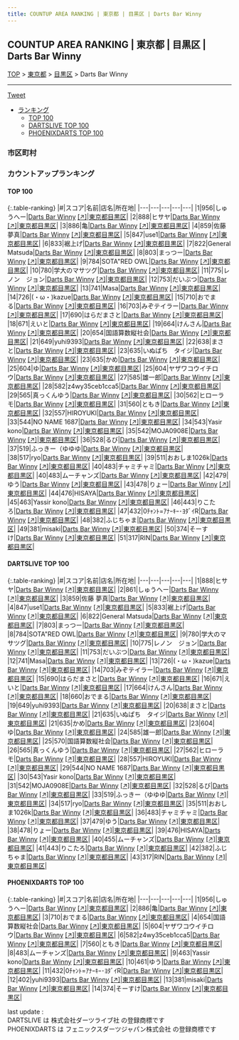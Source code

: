 ```yaml
---
title: COUNTUP AREA RANKING | 東京都 | 目黒区 | Darts Bar Winny
---
```

## COUNTUP AREA RANKING | 東京都 | 目黒区 | Darts Bar Winny

[TOP](/darts/rank/) > [東京都](/darts/rank/東京都/) > [目黒区](/darts/rank/東京都/目黒区/) > Darts Bar Winny

___

<a href="https://twitter.com/share?ref_src=twsrc%5Etfw" data-text="COUNTUP AREA RANKING | 東京都目黒区Darts Bar Winny" class="twitter-share-button" data-hashtags="DARTSLIVE,PHOENIXDARTS,darts,ダーツ" data-show-count="false">Tweet</a>

* [ランキング](#カウントアップランキング)
    * [TOP 100](#top-100)
    * [DARTSLIVE TOP 100](#dartslive-top-100)
    * [PHOENIXDARTS TOP 100](#phoenixdarts-top-100)

### 市区町村

<ul>

</ul>

### カウントアップランキング

#### TOP 100



{:.table-ranking}
|#|スコア|名前|店名|所在地|
|---|---|---|---|---|
|1|956|<span class="rank-name-pd">しゅうへー</span>|<a href="/darts/rank/shops/88083.html">Darts Bar Winny</a> <a href="https://vs.phoenixdarts.com/jp/shop/shopDetailInfo/s_88083?s_seq=88083">[↗]</a>|<a href="/darts/rank/東京都/目黒区">東京都目黒区</a>|
|2|888|<span class="rank-name-dl">ヒサヤ</span>|<a href="/darts/rank/shops/fb1f9b9166d51a010d9b047a20a7ba1e.html">Darts Bar Winny</a> <a href="https://search.dartslive.com/jp/shop/fb1f9b9166d51a010d9b047a20a7ba1e">[↗]</a>|<a href="/darts/rank/東京都/目黒区">東京都目黒区</a>|
|3|886|<span class="rank-name-pd">亀</span>|<a href="/darts/rank/shops/88083.html">Darts Bar Winny</a> <a href="https://vs.phoenixdarts.com/jp/shop/shopDetailInfo/s_88083?s_seq=88083">[↗]</a>|<a href="/darts/rank/東京都/目黒区">東京都目黒区</a>|
|4|859|<span class="rank-name-dl">佐藤 夢真</span>|<a href="/darts/rank/shops/fb1f9b9166d51a010d9b047a20a7ba1e.html">Darts Bar Winny</a> <a href="https://search.dartslive.com/jp/shop/fb1f9b9166d51a010d9b047a20a7ba1e">[↗]</a>|<a href="/darts/rank/東京都/目黒区">東京都目黒区</a>|
|5|847|<span class="rank-name-dl">use1</span>|<a href="/darts/rank/shops/fb1f9b9166d51a010d9b047a20a7ba1e.html">Darts Bar Winny</a> <a href="https://search.dartslive.com/jp/shop/fb1f9b9166d51a010d9b047a20a7ba1e">[↗]</a>|<a href="/darts/rank/東京都/目黒区">東京都目黒区</a>|
|6|833|<span class="rank-name-dl">裾上げ</span>|<a href="/darts/rank/shops/fb1f9b9166d51a010d9b047a20a7ba1e.html">Darts Bar Winny</a> <a href="https://search.dartslive.com/jp/shop/fb1f9b9166d51a010d9b047a20a7ba1e">[↗]</a>|<a href="/darts/rank/東京都/目黒区">東京都目黒区</a>|
|7|822|<span class="rank-name-dl">General Matsuda</span>|<a href="/darts/rank/shops/fb1f9b9166d51a010d9b047a20a7ba1e.html">Darts Bar Winny</a> <a href="https://search.dartslive.com/jp/shop/fb1f9b9166d51a010d9b047a20a7ba1e">[↗]</a>|<a href="/darts/rank/東京都/目黒区">東京都目黒区</a>|
|8|803|<span class="rank-name-dl">まっつー</span>|<a href="/darts/rank/shops/fb1f9b9166d51a010d9b047a20a7ba1e.html">Darts Bar Winny</a> <a href="https://search.dartslive.com/jp/shop/fb1f9b9166d51a010d9b047a20a7ba1e">[↗]</a>|<a href="/darts/rank/東京都/目黒区">東京都目黒区</a>|
|9|784|<span class="rank-name-dl">SOTA&quot;RED OWL</span>|<a href="/darts/rank/shops/fb1f9b9166d51a010d9b047a20a7ba1e.html">Darts Bar Winny</a> <a href="https://search.dartslive.com/jp/shop/fb1f9b9166d51a010d9b047a20a7ba1e">[↗]</a>|<a href="/darts/rank/東京都/目黒区">東京都目黒区</a>|
|10|780|<span class="rank-name-dl">学大のマサツグ</span>|<a href="/darts/rank/shops/fb1f9b9166d51a010d9b047a20a7ba1e.html">Darts Bar Winny</a> <a href="https://search.dartslive.com/jp/shop/fb1f9b9166d51a010d9b047a20a7ba1e">[↗]</a>|<a href="/darts/rank/東京都/目黒区">東京都目黒区</a>|
|11|775|<span class="rank-name-dl">レノン　ジョン</span>|<a href="/darts/rank/shops/fb1f9b9166d51a010d9b047a20a7ba1e.html">Darts Bar Winny</a> <a href="https://search.dartslive.com/jp/shop/fb1f9b9166d51a010d9b047a20a7ba1e">[↗]</a>|<a href="/darts/rank/東京都/目黒区">東京都目黒区</a>|
|12|753|<span class="rank-name-dl">だいぶつ</span>|<a href="/darts/rank/shops/fb1f9b9166d51a010d9b047a20a7ba1e.html">Darts Bar Winny</a> <a href="https://search.dartslive.com/jp/shop/fb1f9b9166d51a010d9b047a20a7ba1e">[↗]</a>|<a href="/darts/rank/東京都/目黒区">東京都目黒区</a>|
|13|741|<span class="rank-name-dl">Masa</span>|<a href="/darts/rank/shops/fb1f9b9166d51a010d9b047a20a7ba1e.html">Darts Bar Winny</a> <a href="https://search.dartslive.com/jp/shop/fb1f9b9166d51a010d9b047a20a7ba1e">[↗]</a>|<a href="/darts/rank/東京都/目黒区">東京都目黒区</a>|
|14|726|<span class="rank-name-dl">(・ω・)kazue</span>|<a href="/darts/rank/shops/fb1f9b9166d51a010d9b047a20a7ba1e.html">Darts Bar Winny</a> <a href="https://search.dartslive.com/jp/shop/fb1f9b9166d51a010d9b047a20a7ba1e">[↗]</a>|<a href="/darts/rank/東京都/目黒区">東京都目黒区</a>|
|15|710|<span class="rank-name-pd">おでまる</span>|<a href="/darts/rank/shops/88083.html">Darts Bar Winny</a> <a href="https://vs.phoenixdarts.com/jp/shop/shopDetailInfo/s_88083?s_seq=88083">[↗]</a>|<a href="/darts/rank/東京都/目黒区">東京都目黒区</a>|
|16|703|<span class="rank-name-dl">みぞテイラー</span>|<a href="/darts/rank/shops/fb1f9b9166d51a010d9b047a20a7ba1e.html">Darts Bar Winny</a> <a href="https://search.dartslive.com/jp/shop/fb1f9b9166d51a010d9b047a20a7ba1e">[↗]</a>|<a href="/darts/rank/東京都/目黒区">東京都目黒区</a>|
|17|690|<span class="rank-name-dl">はらだまさと</span>|<a href="/darts/rank/shops/fb1f9b9166d51a010d9b047a20a7ba1e.html">Darts Bar Winny</a> <a href="https://search.dartslive.com/jp/shop/fb1f9b9166d51a010d9b047a20a7ba1e">[↗]</a>|<a href="/darts/rank/東京都/目黒区">東京都目黒区</a>|
|18|671|<span class="rank-name-dl">えいと</span>|<a href="/darts/rank/shops/fb1f9b9166d51a010d9b047a20a7ba1e.html">Darts Bar Winny</a> <a href="https://search.dartslive.com/jp/shop/fb1f9b9166d51a010d9b047a20a7ba1e">[↗]</a>|<a href="/darts/rank/東京都/目黒区">東京都目黒区</a>|
|19|664|<span class="rank-name-dl">けんさん</span>|<a href="/darts/rank/shops/fb1f9b9166d51a010d9b047a20a7ba1e.html">Darts Bar Winny</a> <a href="https://search.dartslive.com/jp/shop/fb1f9b9166d51a010d9b047a20a7ba1e">[↗]</a>|<a href="/darts/rank/東京都/目黒区">東京都目黒区</a>|
|20|654|<span class="rank-name-pd">国語算数縦社会</span>|<a href="/darts/rank/shops/88083.html">Darts Bar Winny</a> <a href="https://vs.phoenixdarts.com/jp/shop/shopDetailInfo/s_88083?s_seq=88083">[↗]</a>|<a href="/darts/rank/東京都/目黒区">東京都目黒区</a>|
|21|649|<span class="rank-name-dl">yuhi9393</span>|<a href="/darts/rank/shops/fb1f9b9166d51a010d9b047a20a7ba1e.html">Darts Bar Winny</a> <a href="https://search.dartslive.com/jp/shop/fb1f9b9166d51a010d9b047a20a7ba1e">[↗]</a>|<a href="/darts/rank/東京都/目黒区">東京都目黒区</a>|
|22|638|<span class="rank-name-dl">まさと</span>|<a href="/darts/rank/shops/fb1f9b9166d51a010d9b047a20a7ba1e.html">Darts Bar Winny</a> <a href="https://search.dartslive.com/jp/shop/fb1f9b9166d51a010d9b047a20a7ba1e">[↗]</a>|<a href="/darts/rank/東京都/目黒区">東京都目黒区</a>|
|23|635|<span class="rank-name-dl">いぬぱち　タイジ</span>|<a href="/darts/rank/shops/fb1f9b9166d51a010d9b047a20a7ba1e.html">Darts Bar Winny</a> <a href="https://search.dartslive.com/jp/shop/fb1f9b9166d51a010d9b047a20a7ba1e">[↗]</a>|<a href="/darts/rank/東京都/目黒区">東京都目黒区</a>|
|23|635|<span class="rank-name-dl">かめ</span>|<a href="/darts/rank/shops/fb1f9b9166d51a010d9b047a20a7ba1e.html">Darts Bar Winny</a> <a href="https://search.dartslive.com/jp/shop/fb1f9b9166d51a010d9b047a20a7ba1e">[↗]</a>|<a href="/darts/rank/東京都/目黒区">東京都目黒区</a>|
|25|604|<span class="rank-name-dl">ゆ</span>|<a href="/darts/rank/shops/fb1f9b9166d51a010d9b047a20a7ba1e.html">Darts Bar Winny</a> <a href="https://search.dartslive.com/jp/shop/fb1f9b9166d51a010d9b047a20a7ba1e">[↗]</a>|<a href="/darts/rank/東京都/目黒区">東京都目黒区</a>|
|25|604|<span class="rank-name-pd">ヤザワコウイチロウ</span>|<a href="/darts/rank/shops/88083.html">Darts Bar Winny</a> <a href="https://vs.phoenixdarts.com/jp/shop/shopDetailInfo/s_88083?s_seq=88083">[↗]</a>|<a href="/darts/rank/東京都/目黒区">東京都目黒区</a>|
|27|585|<span class="rank-name-dl">雄一郎</span>|<a href="/darts/rank/shops/fb1f9b9166d51a010d9b047a20a7ba1e.html">Darts Bar Winny</a> <a href="https://search.dartslive.com/jp/shop/fb1f9b9166d51a010d9b047a20a7ba1e">[↗]</a>|<a href="/darts/rank/東京都/目黒区">東京都目黒区</a>|
|28|582|<span class="rank-name-pd">z4wy35ceb1cca5</span>|<a href="/darts/rank/shops/88083.html">Darts Bar Winny</a> <a href="https://vs.phoenixdarts.com/jp/shop/shopDetailInfo/s_88083?s_seq=88083">[↗]</a>|<a href="/darts/rank/東京都/目黒区">東京都目黒区</a>|
|29|565|<span class="rank-name-dl">真っくんゆう</span>|<a href="/darts/rank/shops/fb1f9b9166d51a010d9b047a20a7ba1e.html">Darts Bar Winny</a> <a href="https://search.dartslive.com/jp/shop/fb1f9b9166d51a010d9b047a20a7ba1e">[↗]</a>|<a href="/darts/rank/東京都/目黒区">東京都目黒区</a>|
|30|562|<span class="rank-name-dl">ヒローラモ</span>|<a href="/darts/rank/shops/fb1f9b9166d51a010d9b047a20a7ba1e.html">Darts Bar Winny</a> <a href="https://search.dartslive.com/jp/shop/fb1f9b9166d51a010d9b047a20a7ba1e">[↗]</a>|<a href="/darts/rank/東京都/目黒区">東京都目黒区</a>|
|31|560|<span class="rank-name-pd">ともき</span>|<a href="/darts/rank/shops/88083.html">Darts Bar Winny</a> <a href="https://vs.phoenixdarts.com/jp/shop/shopDetailInfo/s_88083?s_seq=88083">[↗]</a>|<a href="/darts/rank/東京都/目黒区">東京都目黒区</a>|
|32|557|<span class="rank-name-dl">HIROYUKI</span>|<a href="/darts/rank/shops/fb1f9b9166d51a010d9b047a20a7ba1e.html">Darts Bar Winny</a> <a href="https://search.dartslive.com/jp/shop/fb1f9b9166d51a010d9b047a20a7ba1e">[↗]</a>|<a href="/darts/rank/東京都/目黒区">東京都目黒区</a>|
|33|544|<span class="rank-name-dl">NO NAME 1687</span>|<a href="/darts/rank/shops/fb1f9b9166d51a010d9b047a20a7ba1e.html">Darts Bar Winny</a> <a href="https://search.dartslive.com/jp/shop/fb1f9b9166d51a010d9b047a20a7ba1e">[↗]</a>|<a href="/darts/rank/東京都/目黒区">東京都目黒区</a>|
|34|543|<span class="rank-name-dl">Yasir kono</span>|<a href="/darts/rank/shops/fb1f9b9166d51a010d9b047a20a7ba1e.html">Darts Bar Winny</a> <a href="https://search.dartslive.com/jp/shop/fb1f9b9166d51a010d9b047a20a7ba1e">[↗]</a>|<a href="/darts/rank/東京都/目黒区">東京都目黒区</a>|
|35|542|<span class="rank-name-dl">MOJA0908E</span>|<a href="/darts/rank/shops/fb1f9b9166d51a010d9b047a20a7ba1e.html">Darts Bar Winny</a> <a href="https://search.dartslive.com/jp/shop/fb1f9b9166d51a010d9b047a20a7ba1e">[↗]</a>|<a href="/darts/rank/東京都/目黒区">東京都目黒区</a>|
|36|528|<span class="rank-name-dl">るび</span>|<a href="/darts/rank/shops/fb1f9b9166d51a010d9b047a20a7ba1e.html">Darts Bar Winny</a> <a href="https://search.dartslive.com/jp/shop/fb1f9b9166d51a010d9b047a20a7ba1e">[↗]</a>|<a href="/darts/rank/東京都/目黒区">東京都目黒区</a>|
|37|519|<span class="rank-name-dl">ふっきー（ゆゆゆ</span>|<a href="/darts/rank/shops/fb1f9b9166d51a010d9b047a20a7ba1e.html">Darts Bar Winny</a> <a href="https://search.dartslive.com/jp/shop/fb1f9b9166d51a010d9b047a20a7ba1e">[↗]</a>|<a href="/darts/rank/東京都/目黒区">東京都目黒区</a>|
|38|517|<span class="rank-name-dl">ryo</span>|<a href="/darts/rank/shops/fb1f9b9166d51a010d9b047a20a7ba1e.html">Darts Bar Winny</a> <a href="https://search.dartslive.com/jp/shop/fb1f9b9166d51a010d9b047a20a7ba1e">[↗]</a>|<a href="/darts/rank/東京都/目黒区">東京都目黒区</a>|
|39|511|<span class="rank-name-dl">おおしま1026k</span>|<a href="/darts/rank/shops/fb1f9b9166d51a010d9b047a20a7ba1e.html">Darts Bar Winny</a> <a href="https://search.dartslive.com/jp/shop/fb1f9b9166d51a010d9b047a20a7ba1e">[↗]</a>|<a href="/darts/rank/東京都/目黒区">東京都目黒区</a>|
|40|483|<span class="rank-name-dl">チャミチャミ</span>|<a href="/darts/rank/shops/fb1f9b9166d51a010d9b047a20a7ba1e.html">Darts Bar Winny</a> <a href="https://search.dartslive.com/jp/shop/fb1f9b9166d51a010d9b047a20a7ba1e">[↗]</a>|<a href="/darts/rank/東京都/目黒区">東京都目黒区</a>|
|40|483|<span class="rank-name-pd">ムーチャンズ</span>|<a href="/darts/rank/shops/88083.html">Darts Bar Winny</a> <a href="https://vs.phoenixdarts.com/jp/shop/shopDetailInfo/s_88083?s_seq=88083">[↗]</a>|<a href="/darts/rank/東京都/目黒区">東京都目黒区</a>|
|42|479|<span class="rank-name-dl">ゆう</span>|<a href="/darts/rank/shops/fb1f9b9166d51a010d9b047a20a7ba1e.html">Darts Bar Winny</a> <a href="https://search.dartslive.com/jp/shop/fb1f9b9166d51a010d9b047a20a7ba1e">[↗]</a>|<a href="/darts/rank/東京都/目黒区">東京都目黒区</a>|
|43|478|<span class="rank-name-dl">りょー</span>|<a href="/darts/rank/shops/fb1f9b9166d51a010d9b047a20a7ba1e.html">Darts Bar Winny</a> <a href="https://search.dartslive.com/jp/shop/fb1f9b9166d51a010d9b047a20a7ba1e">[↗]</a>|<a href="/darts/rank/東京都/目黒区">東京都目黒区</a>|
|44|476|<span class="rank-name-dl">HISAYA</span>|<a href="/darts/rank/shops/fb1f9b9166d51a010d9b047a20a7ba1e.html">Darts Bar Winny</a> <a href="https://search.dartslive.com/jp/shop/fb1f9b9166d51a010d9b047a20a7ba1e">[↗]</a>|<a href="/darts/rank/東京都/目黒区">東京都目黒区</a>|
|45|463|<span class="rank-name-pd">Yassir kono</span>|<a href="/darts/rank/shops/88083.html">Darts Bar Winny</a> <a href="https://vs.phoenixdarts.com/jp/shop/shopDetailInfo/s_88083?s_seq=88083">[↗]</a>|<a href="/darts/rank/東京都/目黒区">東京都目黒区</a>|
|46|443|<span class="rank-name-dl">りこたろ</span>|<a href="/darts/rank/shops/fb1f9b9166d51a010d9b047a20a7ba1e.html">Darts Bar Winny</a> <a href="https://search.dartslive.com/jp/shop/fb1f9b9166d51a010d9b047a20a7ba1e">[↗]</a>|<a href="/darts/rank/東京都/目黒区">東京都目黒区</a>|
|47|432|<span class="rank-name-pd">0ﾁｬﾝﾄ=ｱﾅｰｷｰ･ﾖﾀﾞｲR</span>|<a href="/darts/rank/shops/88083.html">Darts Bar Winny</a> <a href="https://vs.phoenixdarts.com/jp/shop/shopDetailInfo/s_88083?s_seq=88083">[↗]</a>|<a href="/darts/rank/東京都/目黒区">東京都目黒区</a>|
|48|382|<span class="rank-name-dl">ふじちゃま</span>|<a href="/darts/rank/shops/fb1f9b9166d51a010d9b047a20a7ba1e.html">Darts Bar Winny</a> <a href="https://search.dartslive.com/jp/shop/fb1f9b9166d51a010d9b047a20a7ba1e">[↗]</a>|<a href="/darts/rank/東京都/目黒区">東京都目黒区</a>|
|49|381|<span class="rank-name-pd">misaki</span>|<a href="/darts/rank/shops/88083.html">Darts Bar Winny</a> <a href="https://vs.phoenixdarts.com/jp/shop/shopDetailInfo/s_88083?s_seq=88083">[↗]</a>|<a href="/darts/rank/東京都/目黒区">東京都目黒区</a>|
|50|374|<span class="rank-name-pd">そーすけ</span>|<a href="/darts/rank/shops/88083.html">Darts Bar Winny</a> <a href="https://vs.phoenixdarts.com/jp/shop/shopDetailInfo/s_88083?s_seq=88083">[↗]</a>|<a href="/darts/rank/東京都/目黒区">東京都目黒区</a>|
|51|317|<span class="rank-name-dl">RIN</span>|<a href="/darts/rank/shops/fb1f9b9166d51a010d9b047a20a7ba1e.html">Darts Bar Winny</a> <a href="https://search.dartslive.com/jp/shop/fb1f9b9166d51a010d9b047a20a7ba1e">[↗]</a>|<a href="/darts/rank/東京都/目黒区">東京都目黒区</a>|


#### DARTSLIVE TOP 100



{:.table-ranking}
|#|スコア|名前|店名|所在地|
|---|---|---|---|---|
|1|888|<span class="rank-name-dl">ヒサヤ</span>|<a href="/darts/rank/shops/fb1f9b9166d51a010d9b047a20a7ba1e.html">Darts Bar Winny</a> <a href="https://search.dartslive.com/jp/shop/fb1f9b9166d51a010d9b047a20a7ba1e">[↗]</a>|<a href="/darts/rank/東京都/目黒区">東京都目黒区</a>|
|2|861|<span class="rank-name-dl">しゅうへー</span>|<a href="/darts/rank/shops/fb1f9b9166d51a010d9b047a20a7ba1e.html">Darts Bar Winny</a> <a href="https://search.dartslive.com/jp/shop/fb1f9b9166d51a010d9b047a20a7ba1e">[↗]</a>|<a href="/darts/rank/東京都/目黒区">東京都目黒区</a>|
|3|859|<span class="rank-name-dl">佐藤 夢真</span>|<a href="/darts/rank/shops/fb1f9b9166d51a010d9b047a20a7ba1e.html">Darts Bar Winny</a> <a href="https://search.dartslive.com/jp/shop/fb1f9b9166d51a010d9b047a20a7ba1e">[↗]</a>|<a href="/darts/rank/東京都/目黒区">東京都目黒区</a>|
|4|847|<span class="rank-name-dl">use1</span>|<a href="/darts/rank/shops/fb1f9b9166d51a010d9b047a20a7ba1e.html">Darts Bar Winny</a> <a href="https://search.dartslive.com/jp/shop/fb1f9b9166d51a010d9b047a20a7ba1e">[↗]</a>|<a href="/darts/rank/東京都/目黒区">東京都目黒区</a>|
|5|833|<span class="rank-name-dl">裾上げ</span>|<a href="/darts/rank/shops/fb1f9b9166d51a010d9b047a20a7ba1e.html">Darts Bar Winny</a> <a href="https://search.dartslive.com/jp/shop/fb1f9b9166d51a010d9b047a20a7ba1e">[↗]</a>|<a href="/darts/rank/東京都/目黒区">東京都目黒区</a>|
|6|822|<span class="rank-name-dl">General Matsuda</span>|<a href="/darts/rank/shops/fb1f9b9166d51a010d9b047a20a7ba1e.html">Darts Bar Winny</a> <a href="https://search.dartslive.com/jp/shop/fb1f9b9166d51a010d9b047a20a7ba1e">[↗]</a>|<a href="/darts/rank/東京都/目黒区">東京都目黒区</a>|
|7|803|<span class="rank-name-dl">まっつー</span>|<a href="/darts/rank/shops/fb1f9b9166d51a010d9b047a20a7ba1e.html">Darts Bar Winny</a> <a href="https://search.dartslive.com/jp/shop/fb1f9b9166d51a010d9b047a20a7ba1e">[↗]</a>|<a href="/darts/rank/東京都/目黒区">東京都目黒区</a>|
|8|784|<span class="rank-name-dl">SOTA&quot;RED OWL</span>|<a href="/darts/rank/shops/fb1f9b9166d51a010d9b047a20a7ba1e.html">Darts Bar Winny</a> <a href="https://search.dartslive.com/jp/shop/fb1f9b9166d51a010d9b047a20a7ba1e">[↗]</a>|<a href="/darts/rank/東京都/目黒区">東京都目黒区</a>|
|9|780|<span class="rank-name-dl">学大のマサツグ</span>|<a href="/darts/rank/shops/fb1f9b9166d51a010d9b047a20a7ba1e.html">Darts Bar Winny</a> <a href="https://search.dartslive.com/jp/shop/fb1f9b9166d51a010d9b047a20a7ba1e">[↗]</a>|<a href="/darts/rank/東京都/目黒区">東京都目黒区</a>|
|10|775|<span class="rank-name-dl">レノン　ジョン</span>|<a href="/darts/rank/shops/fb1f9b9166d51a010d9b047a20a7ba1e.html">Darts Bar Winny</a> <a href="https://search.dartslive.com/jp/shop/fb1f9b9166d51a010d9b047a20a7ba1e">[↗]</a>|<a href="/darts/rank/東京都/目黒区">東京都目黒区</a>|
|11|753|<span class="rank-name-dl">だいぶつ</span>|<a href="/darts/rank/shops/fb1f9b9166d51a010d9b047a20a7ba1e.html">Darts Bar Winny</a> <a href="https://search.dartslive.com/jp/shop/fb1f9b9166d51a010d9b047a20a7ba1e">[↗]</a>|<a href="/darts/rank/東京都/目黒区">東京都目黒区</a>|
|12|741|<span class="rank-name-dl">Masa</span>|<a href="/darts/rank/shops/fb1f9b9166d51a010d9b047a20a7ba1e.html">Darts Bar Winny</a> <a href="https://search.dartslive.com/jp/shop/fb1f9b9166d51a010d9b047a20a7ba1e">[↗]</a>|<a href="/darts/rank/東京都/目黒区">東京都目黒区</a>|
|13|726|<span class="rank-name-dl">(・ω・)kazue</span>|<a href="/darts/rank/shops/fb1f9b9166d51a010d9b047a20a7ba1e.html">Darts Bar Winny</a> <a href="https://search.dartslive.com/jp/shop/fb1f9b9166d51a010d9b047a20a7ba1e">[↗]</a>|<a href="/darts/rank/東京都/目黒区">東京都目黒区</a>|
|14|703|<span class="rank-name-dl">みぞテイラー</span>|<a href="/darts/rank/shops/fb1f9b9166d51a010d9b047a20a7ba1e.html">Darts Bar Winny</a> <a href="https://search.dartslive.com/jp/shop/fb1f9b9166d51a010d9b047a20a7ba1e">[↗]</a>|<a href="/darts/rank/東京都/目黒区">東京都目黒区</a>|
|15|690|<span class="rank-name-dl">はらだまさと</span>|<a href="/darts/rank/shops/fb1f9b9166d51a010d9b047a20a7ba1e.html">Darts Bar Winny</a> <a href="https://search.dartslive.com/jp/shop/fb1f9b9166d51a010d9b047a20a7ba1e">[↗]</a>|<a href="/darts/rank/東京都/目黒区">東京都目黒区</a>|
|16|671|<span class="rank-name-dl">えいと</span>|<a href="/darts/rank/shops/fb1f9b9166d51a010d9b047a20a7ba1e.html">Darts Bar Winny</a> <a href="https://search.dartslive.com/jp/shop/fb1f9b9166d51a010d9b047a20a7ba1e">[↗]</a>|<a href="/darts/rank/東京都/目黒区">東京都目黒区</a>|
|17|664|<span class="rank-name-dl">けんさん</span>|<a href="/darts/rank/shops/fb1f9b9166d51a010d9b047a20a7ba1e.html">Darts Bar Winny</a> <a href="https://search.dartslive.com/jp/shop/fb1f9b9166d51a010d9b047a20a7ba1e">[↗]</a>|<a href="/darts/rank/東京都/目黒区">東京都目黒区</a>|
|18|660|<span class="rank-name-dl">おでまる</span>|<a href="/darts/rank/shops/fb1f9b9166d51a010d9b047a20a7ba1e.html">Darts Bar Winny</a> <a href="https://search.dartslive.com/jp/shop/fb1f9b9166d51a010d9b047a20a7ba1e">[↗]</a>|<a href="/darts/rank/東京都/目黒区">東京都目黒区</a>|
|19|649|<span class="rank-name-dl">yuhi9393</span>|<a href="/darts/rank/shops/fb1f9b9166d51a010d9b047a20a7ba1e.html">Darts Bar Winny</a> <a href="https://search.dartslive.com/jp/shop/fb1f9b9166d51a010d9b047a20a7ba1e">[↗]</a>|<a href="/darts/rank/東京都/目黒区">東京都目黒区</a>|
|20|638|<span class="rank-name-dl">まさと</span>|<a href="/darts/rank/shops/fb1f9b9166d51a010d9b047a20a7ba1e.html">Darts Bar Winny</a> <a href="https://search.dartslive.com/jp/shop/fb1f9b9166d51a010d9b047a20a7ba1e">[↗]</a>|<a href="/darts/rank/東京都/目黒区">東京都目黒区</a>|
|21|635|<span class="rank-name-dl">いぬぱち　タイジ</span>|<a href="/darts/rank/shops/fb1f9b9166d51a010d9b047a20a7ba1e.html">Darts Bar Winny</a> <a href="https://search.dartslive.com/jp/shop/fb1f9b9166d51a010d9b047a20a7ba1e">[↗]</a>|<a href="/darts/rank/東京都/目黒区">東京都目黒区</a>|
|21|635|<span class="rank-name-dl">かめ</span>|<a href="/darts/rank/shops/fb1f9b9166d51a010d9b047a20a7ba1e.html">Darts Bar Winny</a> <a href="https://search.dartslive.com/jp/shop/fb1f9b9166d51a010d9b047a20a7ba1e">[↗]</a>|<a href="/darts/rank/東京都/目黒区">東京都目黒区</a>|
|23|604|<span class="rank-name-dl">ゆ</span>|<a href="/darts/rank/shops/fb1f9b9166d51a010d9b047a20a7ba1e.html">Darts Bar Winny</a> <a href="https://search.dartslive.com/jp/shop/fb1f9b9166d51a010d9b047a20a7ba1e">[↗]</a>|<a href="/darts/rank/東京都/目黒区">東京都目黒区</a>|
|24|585|<span class="rank-name-dl">雄一郎</span>|<a href="/darts/rank/shops/fb1f9b9166d51a010d9b047a20a7ba1e.html">Darts Bar Winny</a> <a href="https://search.dartslive.com/jp/shop/fb1f9b9166d51a010d9b047a20a7ba1e">[↗]</a>|<a href="/darts/rank/東京都/目黒区">東京都目黒区</a>|
|25|570|<span class="rank-name-dl">国語算数縦社会</span>|<a href="/darts/rank/shops/fb1f9b9166d51a010d9b047a20a7ba1e.html">Darts Bar Winny</a> <a href="https://search.dartslive.com/jp/shop/fb1f9b9166d51a010d9b047a20a7ba1e">[↗]</a>|<a href="/darts/rank/東京都/目黒区">東京都目黒区</a>|
|26|565|<span class="rank-name-dl">真っくんゆう</span>|<a href="/darts/rank/shops/fb1f9b9166d51a010d9b047a20a7ba1e.html">Darts Bar Winny</a> <a href="https://search.dartslive.com/jp/shop/fb1f9b9166d51a010d9b047a20a7ba1e">[↗]</a>|<a href="/darts/rank/東京都/目黒区">東京都目黒区</a>|
|27|562|<span class="rank-name-dl">ヒローラモ</span>|<a href="/darts/rank/shops/fb1f9b9166d51a010d9b047a20a7ba1e.html">Darts Bar Winny</a> <a href="https://search.dartslive.com/jp/shop/fb1f9b9166d51a010d9b047a20a7ba1e">[↗]</a>|<a href="/darts/rank/東京都/目黒区">東京都目黒区</a>|
|28|557|<span class="rank-name-dl">HIROYUKI</span>|<a href="/darts/rank/shops/fb1f9b9166d51a010d9b047a20a7ba1e.html">Darts Bar Winny</a> <a href="https://search.dartslive.com/jp/shop/fb1f9b9166d51a010d9b047a20a7ba1e">[↗]</a>|<a href="/darts/rank/東京都/目黒区">東京都目黒区</a>|
|29|544|<span class="rank-name-dl">NO NAME 1687</span>|<a href="/darts/rank/shops/fb1f9b9166d51a010d9b047a20a7ba1e.html">Darts Bar Winny</a> <a href="https://search.dartslive.com/jp/shop/fb1f9b9166d51a010d9b047a20a7ba1e">[↗]</a>|<a href="/darts/rank/東京都/目黒区">東京都目黒区</a>|
|30|543|<span class="rank-name-dl">Yasir kono</span>|<a href="/darts/rank/shops/fb1f9b9166d51a010d9b047a20a7ba1e.html">Darts Bar Winny</a> <a href="https://search.dartslive.com/jp/shop/fb1f9b9166d51a010d9b047a20a7ba1e">[↗]</a>|<a href="/darts/rank/東京都/目黒区">東京都目黒区</a>|
|31|542|<span class="rank-name-dl">MOJA0908E</span>|<a href="/darts/rank/shops/fb1f9b9166d51a010d9b047a20a7ba1e.html">Darts Bar Winny</a> <a href="https://search.dartslive.com/jp/shop/fb1f9b9166d51a010d9b047a20a7ba1e">[↗]</a>|<a href="/darts/rank/東京都/目黒区">東京都目黒区</a>|
|32|528|<span class="rank-name-dl">るび</span>|<a href="/darts/rank/shops/fb1f9b9166d51a010d9b047a20a7ba1e.html">Darts Bar Winny</a> <a href="https://search.dartslive.com/jp/shop/fb1f9b9166d51a010d9b047a20a7ba1e">[↗]</a>|<a href="/darts/rank/東京都/目黒区">東京都目黒区</a>|
|33|519|<span class="rank-name-dl">ふっきー（ゆゆゆ</span>|<a href="/darts/rank/shops/fb1f9b9166d51a010d9b047a20a7ba1e.html">Darts Bar Winny</a> <a href="https://search.dartslive.com/jp/shop/fb1f9b9166d51a010d9b047a20a7ba1e">[↗]</a>|<a href="/darts/rank/東京都/目黒区">東京都目黒区</a>|
|34|517|<span class="rank-name-dl">ryo</span>|<a href="/darts/rank/shops/fb1f9b9166d51a010d9b047a20a7ba1e.html">Darts Bar Winny</a> <a href="https://search.dartslive.com/jp/shop/fb1f9b9166d51a010d9b047a20a7ba1e">[↗]</a>|<a href="/darts/rank/東京都/目黒区">東京都目黒区</a>|
|35|511|<span class="rank-name-dl">おおしま1026k</span>|<a href="/darts/rank/shops/fb1f9b9166d51a010d9b047a20a7ba1e.html">Darts Bar Winny</a> <a href="https://search.dartslive.com/jp/shop/fb1f9b9166d51a010d9b047a20a7ba1e">[↗]</a>|<a href="/darts/rank/東京都/目黒区">東京都目黒区</a>|
|36|483|<span class="rank-name-dl">チャミチャミ</span>|<a href="/darts/rank/shops/fb1f9b9166d51a010d9b047a20a7ba1e.html">Darts Bar Winny</a> <a href="https://search.dartslive.com/jp/shop/fb1f9b9166d51a010d9b047a20a7ba1e">[↗]</a>|<a href="/darts/rank/東京都/目黒区">東京都目黒区</a>|
|37|479|<span class="rank-name-dl">ゆう</span>|<a href="/darts/rank/shops/fb1f9b9166d51a010d9b047a20a7ba1e.html">Darts Bar Winny</a> <a href="https://search.dartslive.com/jp/shop/fb1f9b9166d51a010d9b047a20a7ba1e">[↗]</a>|<a href="/darts/rank/東京都/目黒区">東京都目黒区</a>|
|38|478|<span class="rank-name-dl">りょー</span>|<a href="/darts/rank/shops/fb1f9b9166d51a010d9b047a20a7ba1e.html">Darts Bar Winny</a> <a href="https://search.dartslive.com/jp/shop/fb1f9b9166d51a010d9b047a20a7ba1e">[↗]</a>|<a href="/darts/rank/東京都/目黒区">東京都目黒区</a>|
|39|476|<span class="rank-name-dl">HISAYA</span>|<a href="/darts/rank/shops/fb1f9b9166d51a010d9b047a20a7ba1e.html">Darts Bar Winny</a> <a href="https://search.dartslive.com/jp/shop/fb1f9b9166d51a010d9b047a20a7ba1e">[↗]</a>|<a href="/darts/rank/東京都/目黒区">東京都目黒区</a>|
|40|455|<span class="rank-name-dl">ムーチャンズ</span>|<a href="/darts/rank/shops/fb1f9b9166d51a010d9b047a20a7ba1e.html">Darts Bar Winny</a> <a href="https://search.dartslive.com/jp/shop/fb1f9b9166d51a010d9b047a20a7ba1e">[↗]</a>|<a href="/darts/rank/東京都/目黒区">東京都目黒区</a>|
|41|443|<span class="rank-name-dl">りこたろ</span>|<a href="/darts/rank/shops/fb1f9b9166d51a010d9b047a20a7ba1e.html">Darts Bar Winny</a> <a href="https://search.dartslive.com/jp/shop/fb1f9b9166d51a010d9b047a20a7ba1e">[↗]</a>|<a href="/darts/rank/東京都/目黒区">東京都目黒区</a>|
|42|382|<span class="rank-name-dl">ふじちゃま</span>|<a href="/darts/rank/shops/fb1f9b9166d51a010d9b047a20a7ba1e.html">Darts Bar Winny</a> <a href="https://search.dartslive.com/jp/shop/fb1f9b9166d51a010d9b047a20a7ba1e">[↗]</a>|<a href="/darts/rank/東京都/目黒区">東京都目黒区</a>|
|43|317|<span class="rank-name-dl">RIN</span>|<a href="/darts/rank/shops/fb1f9b9166d51a010d9b047a20a7ba1e.html">Darts Bar Winny</a> <a href="https://search.dartslive.com/jp/shop/fb1f9b9166d51a010d9b047a20a7ba1e">[↗]</a>|<a href="/darts/rank/東京都/目黒区">東京都目黒区</a>|


#### PHOENIXDARTS TOP 100



{:.table-ranking}
|#|スコア|名前|店名|所在地|
|---|---|---|---|---|
|1|956|<span class="rank-name-pd">しゅうへー</span>|<a href="/darts/rank/shops/88083.html">Darts Bar Winny</a> <a href="https://vs.phoenixdarts.com/jp/shop/shopDetailInfo/s_88083?s_seq=88083">[↗]</a>|<a href="/darts/rank/東京都/目黒区">東京都目黒区</a>|
|2|886|<span class="rank-name-pd">亀</span>|<a href="/darts/rank/shops/88083.html">Darts Bar Winny</a> <a href="https://vs.phoenixdarts.com/jp/shop/shopDetailInfo/s_88083?s_seq=88083">[↗]</a>|<a href="/darts/rank/東京都/目黒区">東京都目黒区</a>|
|3|710|<span class="rank-name-pd">おでまる</span>|<a href="/darts/rank/shops/88083.html">Darts Bar Winny</a> <a href="https://vs.phoenixdarts.com/jp/shop/shopDetailInfo/s_88083?s_seq=88083">[↗]</a>|<a href="/darts/rank/東京都/目黒区">東京都目黒区</a>|
|4|654|<span class="rank-name-pd">国語算数縦社会</span>|<a href="/darts/rank/shops/88083.html">Darts Bar Winny</a> <a href="https://vs.phoenixdarts.com/jp/shop/shopDetailInfo/s_88083?s_seq=88083">[↗]</a>|<a href="/darts/rank/東京都/目黒区">東京都目黒区</a>|
|5|604|<span class="rank-name-pd">ヤザワコウイチロウ</span>|<a href="/darts/rank/shops/88083.html">Darts Bar Winny</a> <a href="https://vs.phoenixdarts.com/jp/shop/shopDetailInfo/s_88083?s_seq=88083">[↗]</a>|<a href="/darts/rank/東京都/目黒区">東京都目黒区</a>|
|6|582|<span class="rank-name-pd">z4wy35ceb1cca5</span>|<a href="/darts/rank/shops/88083.html">Darts Bar Winny</a> <a href="https://vs.phoenixdarts.com/jp/shop/shopDetailInfo/s_88083?s_seq=88083">[↗]</a>|<a href="/darts/rank/東京都/目黒区">東京都目黒区</a>|
|7|560|<span class="rank-name-pd">ともき</span>|<a href="/darts/rank/shops/88083.html">Darts Bar Winny</a> <a href="https://vs.phoenixdarts.com/jp/shop/shopDetailInfo/s_88083?s_seq=88083">[↗]</a>|<a href="/darts/rank/東京都/目黒区">東京都目黒区</a>|
|8|483|<span class="rank-name-pd">ムーチャンズ</span>|<a href="/darts/rank/shops/88083.html">Darts Bar Winny</a> <a href="https://vs.phoenixdarts.com/jp/shop/shopDetailInfo/s_88083?s_seq=88083">[↗]</a>|<a href="/darts/rank/東京都/目黒区">東京都目黒区</a>|
|9|463|<span class="rank-name-pd">Yassir kono</span>|<a href="/darts/rank/shops/88083.html">Darts Bar Winny</a> <a href="https://vs.phoenixdarts.com/jp/shop/shopDetailInfo/s_88083?s_seq=88083">[↗]</a>|<a href="/darts/rank/東京都/目黒区">東京都目黒区</a>|
|10|461|<span class="rank-name-pd">ゆう</span>|<a href="/darts/rank/shops/88083.html">Darts Bar Winny</a> <a href="https://vs.phoenixdarts.com/jp/shop/shopDetailInfo/s_88083?s_seq=88083">[↗]</a>|<a href="/darts/rank/東京都/目黒区">東京都目黒区</a>|
|11|432|<span class="rank-name-pd">0ﾁｬﾝﾄ=ｱﾅｰｷｰ･ﾖﾀﾞｲR</span>|<a href="/darts/rank/shops/88083.html">Darts Bar Winny</a> <a href="https://vs.phoenixdarts.com/jp/shop/shopDetailInfo/s_88083?s_seq=88083">[↗]</a>|<a href="/darts/rank/東京都/目黒区">東京都目黒区</a>|
|12|402|<span class="rank-name-pd">yuhi9393</span>|<a href="/darts/rank/shops/88083.html">Darts Bar Winny</a> <a href="https://vs.phoenixdarts.com/jp/shop/shopDetailInfo/s_88083?s_seq=88083">[↗]</a>|<a href="/darts/rank/東京都/目黒区">東京都目黒区</a>|
|13|381|<span class="rank-name-pd">misaki</span>|<a href="/darts/rank/shops/88083.html">Darts Bar Winny</a> <a href="https://vs.phoenixdarts.com/jp/shop/shopDetailInfo/s_88083?s_seq=88083">[↗]</a>|<a href="/darts/rank/東京都/目黒区">東京都目黒区</a>|
|14|374|<span class="rank-name-pd">そーすけ</span>|<a href="/darts/rank/shops/88083.html">Darts Bar Winny</a> <a href="https://vs.phoenixdarts.com/jp/shop/shopDetailInfo/s_88083?s_seq=88083">[↗]</a>|<a href="/darts/rank/東京都/目黒区">東京都目黒区</a>|


<div class="footer border-top border-gray-light mt-5 pt-3 text-right text-gray">
    last update : <span style="font-weight: italic" id="foot_last_modified"></span><br />
    DARTSLIVE は 株式会社ダーツライブ社 の登録商標です<br />
    PHOENIXDARTS は フェニックスダーツジャパン株式会社 の登録商標です<br />
</div>

<script src="https://cdnjs.cloudflare.com/ajax/libs/jquery.tablesorter/2.31.3/js/jquery.tablesorter.min.js" integrity="sha512-qzgd5cYSZcosqpzpn7zF2ZId8f/8CHmFKZ8j7mU4OUXTNRd5g+ZHBPsgKEwoqxCtdQvExE5LprwwPAgoicguNg==" crossorigin="anonymous" referrerpolicy="no-referrer"></script>
<link rel="stylesheet" href="https://cdnjs.cloudflare.com/ajax/libs/jquery.tablesorter/2.31.3/css/theme.default.min.css" integrity="sha512-wghhOJkjQX0Lh3NSWvNKeZ0ZpNn+SPVXX1Qyc9OCaogADktxrBiBdKGDoqVUOyhStvMBmJQ8ZdMHiR3wuEq8+w==" crossorigin="anonymous" referrerpolicy="no-referrer" />
<script>
$(function() {
    $(".table-ranking").tablesorter({sortList:[[0, 0]]});
    $("#foot_last_modified").text(formatDate(new Date(document.lastModified), 'yyyy-MM-dd HH:mm:ss'));
});
</script>

<script async src="https://platform.twitter.com/widgets.js" charset="utf-8"></script>